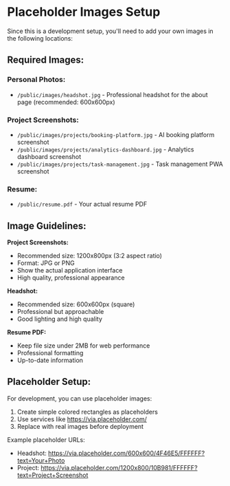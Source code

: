 # Placeholder Images Setup

Since this is a development setup, you'll need to add your own images in the following locations:

## Required Images:

### Personal Photos:
- `/public/images/headshot.jpg` - Professional headshot for the about page (recommended: 600x600px)

### Project Screenshots:
- `/public/images/projects/booking-platform.jpg` - AI booking platform screenshot
- `/public/images/projects/analytics-dashboard.jpg` - Analytics dashboard screenshot  
- `/public/images/projects/task-management.jpg` - Task management PWA screenshot

### Resume:
- `/public/resume.pdf` - Your actual resume PDF

## Image Guidelines:

**Project Screenshots:**
- Recommended size: 1200x800px (3:2 aspect ratio)
- Format: JPG or PNG
- Show the actual application interface
- High quality, professional appearance

**Headshot:**
- Recommended size: 600x600px (square)
- Professional but approachable
- Good lighting and high quality

**Resume PDF:**
- Keep file size under 2MB for web performance
- Professional formatting
- Up-to-date information

## Placeholder Setup:

For development, you can use placeholder images:
1. Create simple colored rectangles as placeholders
2. Use services like https://via.placeholder.com/
3. Replace with real images before deployment

Example placeholder URLs:
- Headshot: https://via.placeholder.com/600x600/4F46E5/FFFFFF?text=Your+Photo
- Project: https://via.placeholder.com/1200x800/10B981/FFFFFF?text=Project+Screenshot